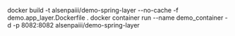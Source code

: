 docker build -t alsenpaiii/demo-spring-layer --no-cache -f demo.app_layer.Dockerfile .
docker container run --name demo_container -d -p 8082:8082 alsenpaiii/demo-spring-layer